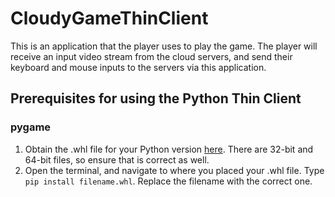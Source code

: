 # CloudyGameThinClient
This is an application that the player uses to play the game. The player will receive an input video stream from the cloud servers, and send their keyboard and mouse inputs to the servers via this application.

## Prerequisites for using the Python Thin Client 
### pygame
1. Obtain the .whl file for your Python version [here](http://www.lfd.uci.edu/~gohlke/pythonlibs/#pygame). There are 32-bit and 64-bit files, so ensure that is correct as well.
2. Open the terminal, and navigate to where you placed your .whl file. Type `pip install filename.whl`. Replace the filename with the correct one.

